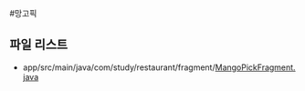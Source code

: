 #망고픽

## 파일 리스트
- app/src/main/java/com/study/restaurant/fragment/[MangoPickFragment.java](/app/src/main/java/com/study/restaurant/fragment/MangoPickFragment.java)
